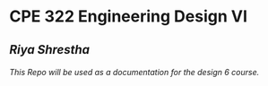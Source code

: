 # **CPE 322 Engineering Design VI**
## *Riya Shrestha*
###### This Repo will be used as a documentation for the design 6 course.
